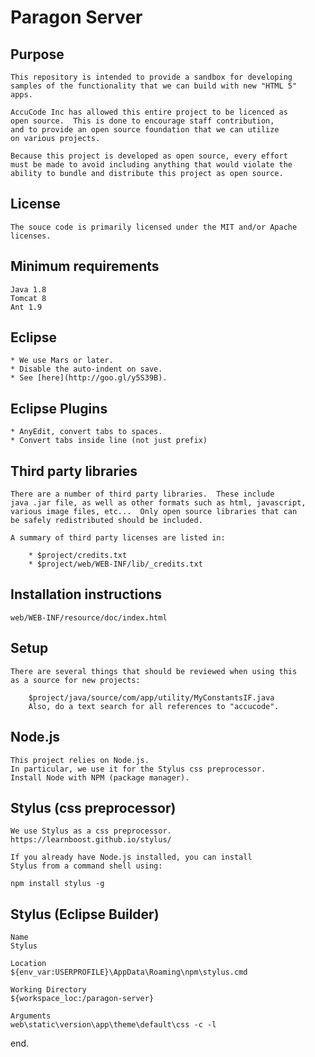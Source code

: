 Paragon Server
======================

Purpose
-------

    This repository is intended to provide a sandbox for developing
    samples of the functionality that we can build with new "HTML 5" 
    apps.

    AccuCode Inc has allowed this entire project to be licenced as
    open source.  This is done to encourage staff contribution, 
    and to provide an open source foundation that we can utilize 
    on various projects.
    
    Because this project is developed as open source, every effort
    must be made to avoid including anything that would violate the
    ability to bundle and distribute this project as open source.
        
License
-------

    The souce code is primarily licensed under the MIT and/or Apache
    licenses.
    
Minimum requirements
--------------------

    Java 1.8
    Tomcat 8
    Ant 1.9

Eclipse
-------

    * We use Mars or later.
    * Disable the auto-indent on save.
    * See [here](http://goo.gl/y5S39B).

Eclipse Plugins
-------

    * AnyEdit, convert tabs to spaces.
    * Convert tabs inside line (not just prefix)


Third party libraries
---------------------

    There are a number of third party libraries.  These include
    java .jar file, as well as other formats such as html, javascript,
    various image files, etc...  Only open source libraries that can
    be safely redistributed should be included.
    
    A summary of third party licenses are listed in:
    
        * $project/credits.txt
        * $project/web/WEB-INF/lib/_credits.txt
        
Installation instructions 
-------------------------

	web/WEB-INF/resource/doc/index.html

Setup
-------------------------
    There are several things that should be reviewed when using this
    as a source for new projects:
    
        $project/java/source/com/app/utility/MyConstantsIF.java
        Also, do a text search for all references to "accucode".

Node.js
-------

    This project relies on Node.js.
    In particular, we use it for the Stylus css preprocessor.
    Install Node with NPM (package manager).


Stylus (css preprocessor)
-------------------------

    We use Stylus as a css preprocessor.
    https://learnboost.github.io/stylus/

    If you already have Node.js installed, you can install
    Stylus from a command shell using:

    npm install stylus -g

Stylus (Eclipse Builder)
-------------------------
    
    Name
    Stylus
    
    Location
    ${env_var:USERPROFILE}\AppData\Roaming\npm\stylus.cmd
    
    Working Directory
    ${workspace_loc:/paragon-server}
    
    Arguments
    web\static\version\app\theme\default\css -c -l
    
end.
